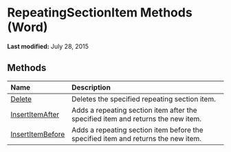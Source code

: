 
# RepeatingSectionItem Methods (Word)

 **Last modified:** July 28, 2015


## Methods



|**Name**|**Description**|
|:-----|:-----|
| [Delete](73fb3e87-4854-3349-4451-b518f545d043.md)|Deletes the specified repeating section item.|
| [InsertItemAfter](c2c0159a-e6a4-0f45-d512-1d3debd17ca2.md)|Adds a repeating section item after the specified item and returns the new item.|
| [InsertItemBefore](9848e875-56bb-6a68-f397-1ce8b59331dd.md)|Adds a repeating section item before the specified item and returns the new item.|
